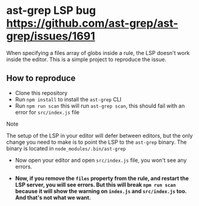 # ast-grep LSP bug https://github.com/ast-grep/ast-grep/issues/1691

When specifying a files array of globs inside a rule, the LSP doesn't work
inside the editor. This is a simple project to reproduce the issue.

## How to reproduce

- Clone this repository
- Run `npm install` to install the `ast-grep` CLI
- Run `npm run scan` this will run `ast-grep scan`, this should fail with an
  error for `src/index.js` file

> [!NOTE]
>
> The setup of the LSP in your editor will defer between editors, but the only
> change you need to make is to point the LSP to the `ast-grep` binary. The
> binary is located in `node_modules/.bin/ast-grep`

- Now open your editor and open `src/index.js` file, you won't see any errors.

- **Now, if you remove the `files` property from the rule, and restart the LSP
  server, you will see errors. But this will break `npm run scan` because it
  will show the warning on `index.js` and `src/index.js` too. And that's not
  what we want.**
